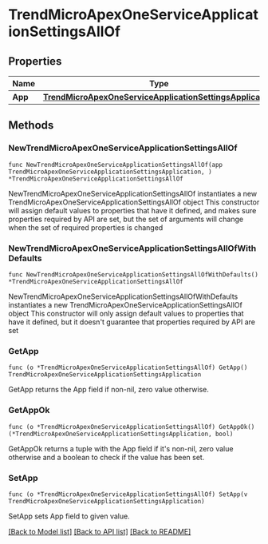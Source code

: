 # TrendMicroApexOneServiceApplicationSettingsAllOf

## Properties

Name | Type | Description | Notes
------------ | ------------- | ------------- | -------------
**App** | [**TrendMicroApexOneServiceApplicationSettingsApplication**](TrendMicroApexOneServiceApplicationSettingsApplication.md) |  | 

## Methods

### NewTrendMicroApexOneServiceApplicationSettingsAllOf

`func NewTrendMicroApexOneServiceApplicationSettingsAllOf(app TrendMicroApexOneServiceApplicationSettingsApplication, ) *TrendMicroApexOneServiceApplicationSettingsAllOf`

NewTrendMicroApexOneServiceApplicationSettingsAllOf instantiates a new TrendMicroApexOneServiceApplicationSettingsAllOf object
This constructor will assign default values to properties that have it defined,
and makes sure properties required by API are set, but the set of arguments
will change when the set of required properties is changed

### NewTrendMicroApexOneServiceApplicationSettingsAllOfWithDefaults

`func NewTrendMicroApexOneServiceApplicationSettingsAllOfWithDefaults() *TrendMicroApexOneServiceApplicationSettingsAllOf`

NewTrendMicroApexOneServiceApplicationSettingsAllOfWithDefaults instantiates a new TrendMicroApexOneServiceApplicationSettingsAllOf object
This constructor will only assign default values to properties that have it defined,
but it doesn't guarantee that properties required by API are set

### GetApp

`func (o *TrendMicroApexOneServiceApplicationSettingsAllOf) GetApp() TrendMicroApexOneServiceApplicationSettingsApplication`

GetApp returns the App field if non-nil, zero value otherwise.

### GetAppOk

`func (o *TrendMicroApexOneServiceApplicationSettingsAllOf) GetAppOk() (*TrendMicroApexOneServiceApplicationSettingsApplication, bool)`

GetAppOk returns a tuple with the App field if it's non-nil, zero value otherwise
and a boolean to check if the value has been set.

### SetApp

`func (o *TrendMicroApexOneServiceApplicationSettingsAllOf) SetApp(v TrendMicroApexOneServiceApplicationSettingsApplication)`

SetApp sets App field to given value.



[[Back to Model list]](../README.md#documentation-for-models) [[Back to API list]](../README.md#documentation-for-api-endpoints) [[Back to README]](../README.md)


